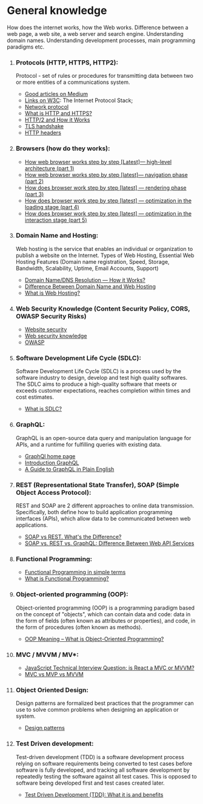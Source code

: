 # General knowledge

How does the internet works, how the Web works. Difference between a web page, a web site, a web server and search engine. Understanding domain names. Understanding development processes, main programming paradigms etc.

1. ### Protocols (HTTP, HTTPS, HTTP2):

   <p>Protocol - set of rules or procedures for transmitting data between two or more entities of a communications system.</p>

   - [Good articles on Medium](https://cabulous.medium.com/)
   - [Links on W3C](https://www.w3.org/People/Frystyk/thesis/TcpIp.html): The Internet Protocol Stack;
   - [Network protocol](https://www.techtarget.com/searchnetworking/definition/protocol)
   - [What is HTTP and HTTPS?](https://cabulous.medium.com/what-is-http-and-https-c3da5fd5adb4)
   - [HTTP/2 and How it Works](https://cabulous.medium.com/http-2-and-how-it-works-9f645458e4b2)
   - [TLS handshake](https://www.cloudflare.com/ru-ru/learning/ssl/what-happens-in-a-tls-handshake/)
   - [HTTP headers](https://code.tutsplus.com/tutorials/http-headers-for-dummies--net-8039)

2. ### Browsers (how do they works):

   - [How web browser works step by step [Latest]— high-level architecture (part 1)](https://cabulous.medium.com/how-browser-works-part-i-process-and-thread-f63a9111bae9)
   - [How web browser works step by step [latest]— navigation phase (part 2)](https://cabulous.medium.com/how-does-browser-work-in-2019-part-ii-navigation-342b27e56d7b)
   - [How does browser work step by step [latest] — rendering phase (part 3)](https://cabulous.medium.com/how-does-browser-work-in-2019-part-iii-rendering-phase-i-850c8935958f)
   - [How does browser work step by step [latest] — optimization in the loading stage (part 4)](https://cabulous.medium.com/how-does-browser-work-in-2019-part-4-more-about-rendering-phase-fbba0d94a174)
   - [How does browser work step by step [latest] — optimization in the interaction stage (part 5)](https://cabulous.medium.com/how-does-browser-work-in-2019-part-5-optimization-in-the-interaction-stage-66b53b8ec0ad)

3. ### Domain Name and Hosting:

   <p>‍Web hosting is the service that enables an individual or organization to publish a website on the Internet. Types of Web Hosting, Essential Web Hosting Features (Domain name registration, Speed, Storage, Bandwidth, Scalability, Uptime, Email Accounts, Support)</p>

   - [Domain Name/DNS Resolution — How it Works?](https://cabulous.medium.com/domain-name-dns-resolution-how-it-works-bddafa0246ed)
   - [Difference Between Domain Name and Web Hosting](https://www.wpbeginner.com/beginners-guide/whats-the-difference-between-domain-name-and-web-hosting-explained/)
   - [What is Web Hosting?](https://www.namecheap.com/hosting/what-is-web-hosting-definition/#:~:text=Web%20hosting%20definition,is%20hosted%20on%20a%20server.)

4. ### Web Security Knowledge (Content Security Policy, CORS, OWASP Security Risks)

   - [Website security](https://developer.mozilla.org/en-US/docs/Learn/Server-side/First_steps/Website_security)
   - [Web security knowledge](https://dev.to/ahmedatefae/web-security-knowledge-you-must-understand-it-part-i-https-tls-ssl-cors-csp-298l)
   - [OWASP](https://owasp.org/)

5. ### Software Development Life Cycle (SDLC):

   <p>Software Development Life Cycle (SDLC) is a process used by the software industry to design, develop and test high quality softwares. The SDLC aims to produce a high-quality software that meets or exceeds customer expectations, reaches completion within times and cost estimates.</p>

   - [What is SDLC?](https://phoenixnap.com/blog/software-development-life-cycle#:~:text=An%20SDLC%20software%20development%20life,all%20major%20stages%20of%20development.)

6. ### GraphQL:

   <p>‍GraphQL is an open-source data query and manipulation language for APIs, and a runtime for fulfilling queries with existing data.</p>

   - [GraphQl home page](https://graphql.org/)
   - [Introduction GraphQL](https://dou.ua/lenta/articles/working-with-qraphql/)
   - [A Guide to GraphQL in Plain English](https://www.freecodecamp.org/news/a-beginners-guide-to-graphql-60e43b0a41f5/)

7. ### REST (Representational State Transfer), SOAP (Simple Object Access Protocol):

   <p>‍REST and SOAP are 2 different approaches to online data transmission. Specifically, both define how to build application programming interfaces (APIs), which allow data to be communicated between web applications.</p>

   - [SOAP vs REST. What's the Difference?](https://smartbear.com/blog/soap-vs-rest-whats-the-difference/)
   - [SOAP vs. REST vs. GraphQL: Difference Between Web API Services](https://javascript.plainenglish.io/soap-vs-rest-vs-graphql-difference-between-web-api-services-461eee5d1ad7)

8. ### Functional Programming:

   - [Functional Programming in simple terms](https://medium.com/angular-in-depth/functional-programming-in-simple-terms-abcef30a2ad1)
   - [What is Functional Programming?](https://www.guru99.com/functional-programming-tutorial.html#8)

9. ### Object-oriented programming (OOP):

   <p>‍Object-oriented programming (OOP) is a programming paradigm based on the concept of "objects", which can contain data and code: data in the form of fields (often known as attributes or properties), and code, in the form of procedures (often known as methods).</p>

   - [OOP Meaning – What is Object-Oriented Programming?](https://www.freecodecamp.org/news/what-is-object-oriented-programming/)

10. ### MVC / MVVM / MV\*:

    - [JavaScript Technical Interview Question: is React a MVC or MVVM?](https://medium.com/developers-tomorrow/javascript-interview-question-is-react-an-mvc-or-mvvm-ac2ea2a5127d)
    - [MVC vs MVP vs MVVM](https://levelup.gitconnected.com/mvc-vs-mvp-vs-mvvm-35e0d4b933b4https://levelup.gitconnected.com/mvc-vs-mvp-vs-mvvm-35e0d4b933b4)

11. ### Object Oriented Design:

    <p>Design patterns are formalized best practices that the programmer can use to solve common problems when designing an application or system.</p>

    - [Design patterns](https://refactoring.guru/design-patterns)

12. ### Test Driven development:

    <p>‍Test-driven development (TDD) is a software development process relying on software requirements being converted to test cases before software is fully developed, and tracking all software development by repeatedly testing the software against all test cases. This is opposed to software being developed first and test cases created later.</p>

    - [Test Driven Development (TDD): What it is and benefits](https://javascript.plainenglish.io/test-driven-development-tdd-what-it-is-and-benefits-635b230a0ef3)

